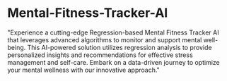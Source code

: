# Mental-Fitness-Tracker-AI
"Experience a cutting-edge Regression-based Mental Fitness Tracker AI that leverages advanced algorithms to monitor and support mental well-being. This AI-powered solution utilizes regression analysis to provide personalized insights and recommendations for effective stress management and self-care. Embark on a data-driven journey to optimize your mental wellness with our innovative approach."

